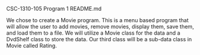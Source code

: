 CSC-1310-105 Program 1 README.md

We chose to create a Movie program. This is a menu based program that will allow the user to add movies, 
remove movies, display them, save them, and load them to a file. We will utilize a Movie class for the data and 
a DvdShelf class to store the data. Our third class will be a sub-data class in Movie called Rating.
